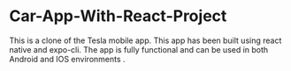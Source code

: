 # Car-App-With-React-Project
This is a clone of the Tesla mobile app. This app has been built using react native and expo-cli. The app is fully functional and can be used in both Android and IOS environments .

